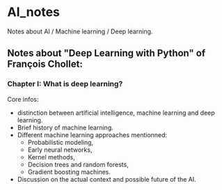 # AI_notes
Notes about AI / Machine learning / Deep learning.

## Notes about "Deep Learning with Python" of François Chollet:

### Chapter I: What is deep learning?
Core infos:
* distinction between artificial intelligence, machine learning and deep learning.
* Brief history of machine learning.
* Different machine learning approaches mentionned:
    * Probabilistic modeling,
    * Early neural networks,
    * Kernel methods,
    * Decision trees and random forests,
    * Gradient boosting machines.
* Discussion on the actual context and possible future of the AI.
